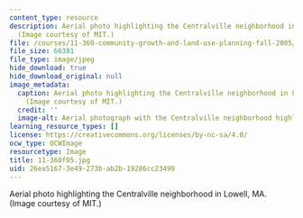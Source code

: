 ```yaml
---
content_type: resource
description: Aerial photo highlighting the Centralville neighborhood in Lowell, MA.
  (Image courtesy of MIT.)
file: /courses/11-360-community-growth-and-land-use-planning-fall-2005/26ea51673e49273bab2b19286cc23499_11-360f05.jpg
file_size: 66381
file_type: image/jpeg
hide_download: true
hide_download_original: null
image_metadata:
  caption: Aerial photo highlighting the Centralville neighborhood in Lowell, MA.
    (Image courtesy of MIT.)
  credit: ''
  image-alt: Aerial photograph with the Centralville neighborhood highlighted in pink.
learning_resource_types: []
license: https://creativecommons.org/licenses/by-nc-sa/4.0/
ocw_type: OCWImage
resourcetype: Image
title: 11-360f05.jpg
uid: 26ea5167-3e49-273b-ab2b-19286cc23499
---
```

Aerial photo highlighting the Centralville neighborhood in Lowell, MA. (Image courtesy of MIT.)